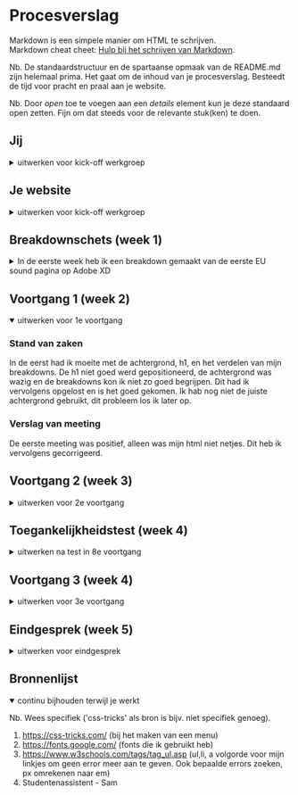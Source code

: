 # Procesverslag
Markdown is een simpele manier om HTML te schrijven.  
Markdown cheat cheet: [Hulp bij het schrijven van Markdown](https://github.com/adam-p/markdown-here/wiki/Markdown-Cheatsheet).

Nb. De standaardstructuur en de spartaanse opmaak van de README.md zijn helemaal prima. Het gaat om de inhoud van je procesverslag. Besteedt de tijd voor pracht en praal aan je website.

Nb. Door *open* toe te voegen aan een *details* element kun je deze standaard open zetten. Fijn om dat steeds voor de relevante stuk(ken) te doen.





## Jij

<details>
<summary>uitwerken voor kick-off werkgroep</summary>

### Auteur:
Dayne Karganilla

#### Je startniveau:
Blauw

#### Je focus:
Surface plane
 
</details>





## Je website

<details>
<summary>uitwerken voor kick-off werkgroep</summary>

### Je opdracht:
https://bbcicecream.eu/pages/eu-sounds

#### Screenshot(s) van de eerste pagina (small screen): 
Op de eerste pagina die ik wil maken staan er kopjes met geinterviewde artiesten. Deze artiesten zijn geinterviewd door BBC.
<img src="images/bbc_pagina1.png" width="375px" alt="">

#### Screenshot(s) van de tweede pagina (small screen):
Op de tweede pagina die ik wil maken kun je gaan shoopen, hierin zie je producten die de website verkoopt.
<img src="images/bbc_pagina2.png" width="375px" alt="">
</details>



## Breakdownschets (week 1)

<details>
<summary>In de eerste week heb ik een breakdown gemaakt van de eerste EU sound pagina op Adobe XD</summary>

### De stukjes in de eerste pagina die weg kunnen: 
<img src="images/week1.png" width="375px" alt="De stukjes in de eerste pagina die weg kunnen">

### Een breakdown van een pagina: 
<img src="images/week1.1" width="375px" alt="Een breakdown van een pagina">
<img src="images/week1.3" width="375px" alt="Een breakdown van een pagina">
</details>





## Voortgang 1 (week 2)

<details open>
<summary>uitwerken voor 1e voortgang</summary>

### Stand van zaken
In de eerst had ik moeite met de achtergrond, h1, en het verdelen van mijn breakdowns. De h1 niet goed werd gepositioneerd, de achtergrond was wazig en de breakdowns kon ik niet zo goed begrijpen. Dit had ik vervolgens opgelost en is het goed gekomen. Ik hab nog niet de juiste achtergrond gebruikt, dit probleem los ik later op.

### Verslag van meeting
De eerste meeting was positief, alleen was mijn html niet netjes. Dit heb ik vervolgens gecorrigeerd.
</details>




## Voortgang 2 (week 3)

<details>
<summary>uitwerken voor 2e voortgang</summary>

### Stand van zaken
Ik had moeite met het maken van mijn hamburger menu. Ik was van plan om zelf eentje te maken met CSS, maar daar had ik moeite mee, hierdoor was ik toch gegaan voor een PNG. Ik heb veel moeite ingestoken, omdat ik dit zelf wilde oplossen. Dit is vervolgens goed gekomen en was ik verder met het opzetten van de UL,LI,A, kleur etc.

### Verslag van meeting
De hamburger menu ziet er goed uit. Ik had veel onnodige dingen op css, die weg konden. Ze zaten bijvoorbeeld dubbel of werkte iet, dit heb ik vervolgens opgelost.
</details>





## Toegankelijkheidstest (week 4)

<details>
<summary>uitwerken na test in 8e voortgang</summary>

### Bevindingen
Lijst met je bevindingen die in de test naar voren kwamen:

#### Eerste bevinding
Je kan hover, a, focus, active leren gebruiken.
<img src="images/week4.png" width="375px" alt="Terrestrail Soungs">


#### Tweede bevinding. 
Ik kreeg errors in mijn html, veel fouten zijn dat de A niet binnen de UL mag zitten, dat komt doordat alleen een 'LI' direct binnen een UL mag zitten. dus in plaats van ul,a ,li, moest het ul, li, a zijn. Dit heb ik vervolgens gecorrigeerd.
<img src="images/week4.1" width="375px" alt="Een breakdown van een pagina">
</details>





## Voortgang 3 (week 4)

<details>
<summary>uitwerken voor 3e voortgang</summary>

### Stand van zaken
Ik had aan mijn tweede pagina gewerkt. De pagina met producten dit te koop zijn. Ook heb ik aan de footer gewerkt dit heb ik vervolgens gemaakt in mijn tweede pagina. Vervolgens geplakt in de eerste pagina van mijn html. Verder heb ik gewerkt aan de opzet van de tweede pagina van de producten.


### Verslag van meeting
Derde voortgang was ik afwezig, omdat ik mij niet goed voelde.

</details>





## Eindgesprek (week 5)

<details>
<summary>uitwerken voor eindgesprek</summary>

### Stand van zaken
Ik moest nog paar dingen verbeteren:
* States.
* List icons niet weggehaald, zijn ook geen linkjes in footer.
* Paar contrast issues.
* Linkjes in menu doen nog niet helemaal wat ze moeten doen.
* Zitten nog wat errors in de valdiator.
* CSS variabelen zijn er niet.
* Procesverslag nog niet af.

### Screenshot(s)

<img src="images/fullfoto1.png" width="375px" alt="Een breakdown van een pagina">
<img src="images/fullfoto2.png" width="375px" alt="Een breakdown van een pagina">
</details>





## Bronnenlijst

<details open>
<summary>continu bijhouden terwijl je werkt</summary>

Nb. Wees specifiek ('css-tricks' als bron is bijv. niet specifiek genoeg).

1. https://css-tricks.com/ (bij het maken van een menu)
2. https://fonts.google.com/ (fonts die ik gebruikt heb)
3. https://www.w3schools.com/tags/tag_ul.asp (ul,li, a volgorde voor mijn linkjes om geen error meer aan te geven. Ook bepaalde errors zoeken, px omrekenen naar em)
3. Studentenassistent - Sam


</details>